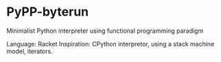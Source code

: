 # PyPP-byterun
Minimalist Python interpreter using functional programming paradigm

Language: Racket
Inspiration: CPython interpretor, using a stack machine model, iterators.
